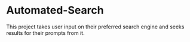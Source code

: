 # Automated-Search
This project takes user input on their preferred search engine and seeks results for their prompts from it.
